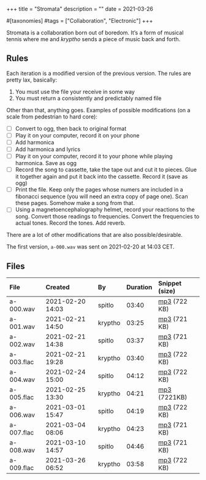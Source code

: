+++
title = "Stromata"
description = ""
date = 2021-03-26

#[taxonomies]
#tags = ["Collaboration", "Electronic"]
+++

Stromata is a collaboration born out of boredom. It’s a form of musical tennis where me and _kryptho_ sends a piece of music back and forth.

## Rules

Each iteration is a modified version of the previous version. The rules are pretty lax, basically:

  1. You must use the file your receive in some way
  2. You must return a consistently and predictably named file

Other than that, anything goes. Examples of possible modifications (on a scale from pedestrian to hard core):

- [ ] Convert to ogg, then back to original format
- [ ] Play it on your computer, record it on your phone
- [ ] Add harmonica
- [ ] Add harmonica and lyrics
- [ ] Play it on your computer, record it to your phone while playing harmonica. Save as ogg
- [ ] Record the song to cassette, take the tape out and cut it to pieces. Glue it together again and put it back into the cassette. Record it (save as ogg)
- [ ] Print the file. Keep only the pages whose numers are included in a fibonacci sequence (you will need an extra copy of page one). Scan these pages. Somehow make a song from that.
- [ ] Using a magnetoencephalography helmet, record your reactions to the song. Convert those readings to frequencies. Convert the frequencies to actual tones. Record the tones. Add reverb.

There are a lot of other modifications that are also possible/desirable.

The first version, `a-000.wav` was sent on 2021-02-20 at 14:03 CET.

## Files

| File       | Created          | By       | Duration | Snippet (size)                                                  |
|:-----------|:-----------------|:---------|:---------|:----------------------------------------------------------------|
| a-000.wav  | 2021-02-20 14:03 | spitlo   |    03:40 | [mp3](https://files.mefirst.se/stromata/mp3/a-000.mp3) (722 KB) |
| a-001.wav  | 2021-02-21 14:50 | kryptho  |    03:25 | [mp3](https://files.mefirst.se/stromata/mp3/a-001.mp3) (721 KB) |
| a-002.wav  | 2021-02-21 14:38 | spitlo   |    03:37 | [mp3](https://files.mefirst.se/stromata/mp3/a-002.mp3) (721 KB) |
| a-003.flac | 2021-02-21 19:28 | kryptho  |    03:40 | [mp3](https://files.mefirst.se/stromata/mp3/a-003.mp3) (722 KB) |
| a-004.wav  | 2021-02-24 15:00 | spitlo   |    04:12 | [mp3](https://files.mefirst.se/stromata/mp3/a-004.mp3) (722 KB) |
| a-005.flac | 2021-02-25 13:30 | kryptho  |    04:21 | [mp3](https://files.mefirst.se/stromata/mp3/a-005.mp3) (7221KB) |
| a-006.wav  | 2021-03-01 15:47 | spitlo   |    04:19 | [mp3](https://files.mefirst.se/stromata/mp3/a-006.mp3) (722 KB) |
| a-007.flac | 2021-03-04 08:06 | kryptho  |    04:23 | [mp3](https://files.mefirst.se/stromata/mp3/a-007.mp3) (721 KB) |
| a-008.wav  | 2021-03-10 14:57 | spitlo   |    04:46 | [mp3](https://files.mefirst.se/stromata/mp3/a-008.mp3) (721 KB) |
| a-009.flac | 2021-03-26 06:52 | kryptho  |    03:58 | [mp3](https://files.mefirst.se/stromata/mp3/a-009.mp3) (722 KB) |
